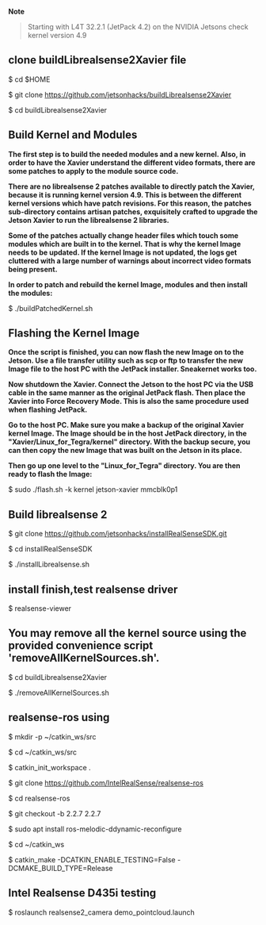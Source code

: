 **Note** 
> Starting with L4T 32.2.1 (JetPack 4.2) on the NVIDIA Jetsons
> check kernel version 4.9 

clone buildLibrealsense2Xavier file
-----------------

$ cd $HOME

$ git clone https://github.com/jetsonhacks/buildLibrealsense2Xavier

$ cd buildLibrealsense2Xavier

Build Kernel and Modules
-----------------

**The first step is to build the needed modules and a new kernel. Also, in order to have the Xavier understand the different video formats, there are some patches to apply to the module source code.**

**There are no librealsense 2 patches available to directly patch the Xavier, because it is running kernel version 4.9. This is between the different kernel versions which have patch revisions. For this reason, the patches sub-directory contains artisan patches, exquisitely crafted to upgrade the Jetson Xavier to run the librealsense 2 libraries.**

**Some of the patches actually change header files which touch some modules which are built in to the kernel. That is why the kernel Image needs to be updated. If the kernel Image is not updated, the logs get cluttered with a large number of warnings about incorrect video formats being present.**

**In order to patch and rebuild the kernel Image, modules and then install the modules:**

$ ./buildPatchedKernel.sh

Flashing the Kernel Image
-----------------

**Once the script is finished, you can now flash the new Image on to the Jetson. Use a file transfer utility such as scp or ftp to transfer the new Image file to the host PC with the JetPack installer. Sneakernet works too.**

**Now shutdown the Xavier. Connect the Jetson to the host PC via the USB cable in the same manner as the original JetPack flash. Then place the Xavier into Force Recovery Mode. This is also the same procedure used when flashing JetPack.**

**Go to the host PC. Make sure you make a backup of the original Xavier kernel Image. The Image should be in the host JetPack directory, in the "Xavier/Linux_for_Tegra/kernel" directory. With the backup secure, you can then copy the new Image that was built on the Jetson in its place.**

**Then go up one level to the "Linux_for_Tegra" directory. You are then ready to flash the Image:**

$ sudo ./flash.sh -k kernel jetson-xavier mmcblk0p1

Build librealsense 2
-----------------

$ git clone https://github.com/jetsonhacks/installRealSenseSDK.git

$ cd installRealSenseSDK

$ ./installLibrealsense.sh

install finish,test realsense driver
-----------------

$ realsense-viewer

You may remove all the kernel source using the provided convenience script 'removeAllKernelSources.sh'.
-----------------

$ cd buildLibrealsense2Xavier

$ ./removeAllKernelSources.sh

realsense-ros using
-----------------

$ mkdir -p ~/catkin_ws/src

$ cd ~/catkin_ws/src

$ catkin_init_workspace .

$ git clone https://github.com/IntelRealSense/realsense-ros

$ cd realsense-ros

$ git checkout -b 2.2.7 2.2.7

$ sudo apt install ros-melodic-ddynamic-reconfigure

$ cd ~/catkin_ws

$ catkin_make -DCATKIN_ENABLE_TESTING=False -DCMAKE_BUILD_TYPE=Release

Intel Realsense D435i testing
-----------------

$ roslaunch realsense2_camera demo_pointcloud.launch




